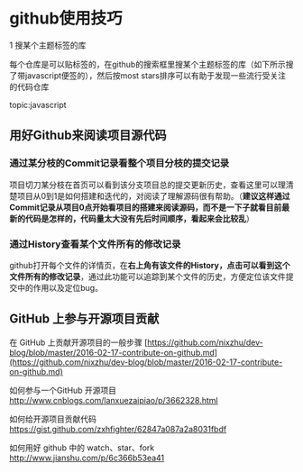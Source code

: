 

# github使用技巧

1 搜某个主题标签的库

每个仓库是可以贴标签的，在github的搜索框里搜某个主题标签的库（如下所示搜了带javascript便签的），然后按most stars排序可以有助于发现一些流行受关注的代码仓库

topic:javascript

## 用好Github来阅读项目源代码
### 通过某分枝的Commit记录看整个项目分枝的提交记录
项目切刀某分枝在首页可以看到该分支项目总的提交更新历史，查看这里可以理清楚项目从0到1是如何搭建和迭代的，对阅读了理解源码很有帮助。（**建议这样通过Commit记录从项目0点开始看项目的搭建来阅读源码，而不是一下子就看目前最新的代码是怎样的，代码量太大没有先后时间顺序，看起来会比较乱**）

### 通过History查看某个文件所有的修改记录
github打开每个文件的详情页，在**右上角有该文件的History，点击可以看到这个文件所有的修改记录**，通过此功能可以追踪到某个文件的历史，方便定位该文件提交中的作用以及定位bug。


## GitHub 上参与开源项目贡献
在 GitHub 上贡献开源项目的一般步骤
[https://github.com/nixzhu/dev-blog/blob/master/2016-02-17-contribute-on-github.md](https://github.com/nixzhu/dev-blog/blob/master/2016-02-17-contribute-on-github.md)

如何参与一个GitHub 开源项目
[http://www.cnblogs.com/lanxuezaipiao/p/3662328.html
](http://www.cnblogs.com/lanxuezaipiao/p/3662328.html)

如何给开源项目贡献代码
[https://gist.github.com/zxhfighter/62847a087a2a8031fbdf
](https://gist.github.com/zxhfighter/62847a087a2a8031fbdf)

如何用好 github 中的 watch、star、fork
http://www.jianshu.com/p/6c366b53ea41
